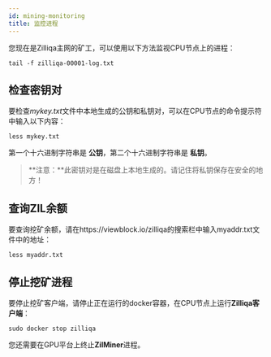 ```yaml
---
id: mining-monitoring
title: 监控进程
---
```


您现在是Zilliqa主网的矿工，可以使用以下方法监视CPU节点上的进程：

```shell
tail -f zilliqa-00001-log.txt
```

## 检查密钥对

要检查*mykey.txt*文件中本地生成的公钥和私钥对，可以在CPU节点的命令提示符中输入以下内容：

```shell
less mykey.txt
```

第一个十六进制字符串是 **公钥**，第二个十六进制字符串是 **私钥**。

> **注意：**此密钥对是在磁盘上本地生成的。请记住将私钥保存在安全的地方！

## 查询ZIL余额

要查询挖矿余额，请在https://viewblock.io/zilliqa的搜索栏中输入myaddr.txt文件中的地址：

```shell
less myaddr.txt
```

## 停止挖矿进程

要停止挖矿客户端，请停止正在运行的docker容器，在CPU节点上运行**Zilliqa客户端**：

```shell
sudo docker stop zilliqa
```

您还需要在GPU平台上终止**ZilMiner**进程。